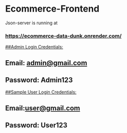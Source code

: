 # Ecommerce-Frontend

Json-server is running at 
### https://ecommerce-data-dunk.onrender.com/

<u>##Admin Login Credentials:</u>
## Email: admin@gmail.com
## Password: Admin123

<u>##Sample User Login Credentials:</u>
## Email:user@gmail.com
## Password: User123
